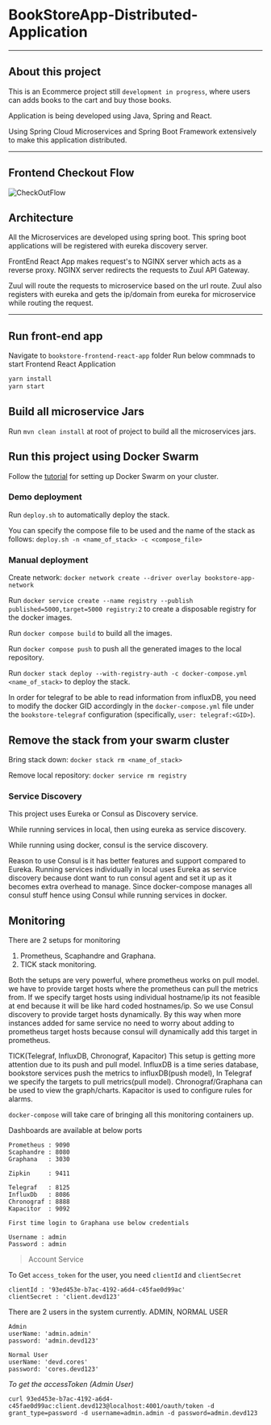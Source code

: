 # BookStoreApp-Distributed-Application
<hr>

## About this project
This is an Ecommerce project still `development in progress`, where users can adds books to the cart and buy those books.

Application is being developed using Java, Spring and React.

Using Spring Cloud Microservices and Spring Boot Framework extensively to make this application distributed. 

<hr>

## Frontend Checkout Flow
![CheckOutFlow](https://user-images.githubusercontent.com/14878408/103235826-06d5ca00-4969-11eb-87c8-ce618034b4f3.gif)

## Architecture
All the Microservices are developed using spring boot. 
This spring boot applications will be registered with eureka discovery server.

FrontEnd React App makes request's to NGINX server which acts as a reverse proxy.
NGINX server redirects the requests to Zuul API Gateway. 

Zuul will route the requests to microservice
based on the url route. Zuul also registers with eureka and gets the ip/domain from eureka for microservice while routing the request. 

<hr>

## Run front-end app

Navigate to `bookstore-frontend-react-app` folder
Run below commnads to start Frontend React Application

```bash
yarn install
yarn start
```

## Build all microservice Jars
Run `mvn clean install` at root of project to build all the microservices jars.


## Run this project using Docker Swarm

Follow the [tutorial](https://docs.docker.com/engine/swarm/swarm-tutorial/create-swarm/) for setting up Docker Swarm on your cluster.

### Demo deployment
Run `deploy.sh` to automatically deploy the stack.

You can specify the compose file to be used and the name of the stack as follows:
`deploy.sh -n <name_of_stack> -c <compose_file>`

### Manual deployment

Create network: `docker network create --driver overlay bookstore-app-network`

Run `docker service create --name registry --publish published=5000,target=5000 registry:2` to create a disposable registry for the docker images.

Run `docker compose build` to build all the images.

Run `docker compose push` to push all the generated images to the local repository.

Run `docker stack deploy --with-registry-auth -c docker-compose.yml <name_of_stack>` to deploy the stack.

In order for telegraf to be able to read information from influxDB, you need to modify the docker GID accordingly in the `docker-compose.yml` file under the `bookstore-telegraf` configuration (specifically, `user: telegraf:<GID>`).

## Remove the stack from your swarm cluster

Bring stack down: `docker stack rm <name_of_stack>`

Remove local repository: `docker service rm registry`

>

### Service Discovery
This project uses Eureka or Consul as Discovery service.

While running services in local, then using eureka as service discovery.

While running using docker, consul is the service discovery. 

Reason to use Consul is it has better features and support compared to Eureka. Running services individually in local uses Eureka as service discovery because dont want to run consul agent and set it up as it becomes extra overhead to manage. Since docker-compose manages all consul stuff hence using Consul while running services in docker.

## Monitoring
There are 2 setups for monitoring

1. Prometheus, Scaphandre and Graphana.
2. TICK stack monitoring.

Both the setups are very powerful, where prometheus works on pull model. we have to provide target hosts where the prometheus can pull the metrics from. If we specify target hosts using individual hostname/ip its not feasible at end because it will be like hard coded hostnames/ip. So we use Consul discovery to provide target hosts dynamically. By this way when more instances added for same service no need to worry about adding to prometheus target hosts because consul will dynamically add this target in prometheus.

TICK(Telegraf, InfluxDB, Chronograf, Kapacitor) This setup is getting more attention due to its push and pull model. InfluxDB is a time series database, bookstore services push the metrics to influxDB(push model), In Telegraf we specify the targets to pull metrics(pull model). Chronograf/Graphana can be used to view the graph/charts. Kapacitor is used to configure rules for alarms.

`docker-compose` will take care of bringing all this monitoring containers up.

Dashboards are available at below ports

```
Prometheus : 9090
Scaphandre : 8080
Graphana   : 3030

Zipkin     : 9411

Telegraf   : 8125
InfluxDb   : 8086
Chronograf : 8888
Kapacitor  : 9092 

```

```
First time login to Graphana use below credentials

Username : admin  
Password : admin

```

> Account Service

To Get `access_token` for the user, you need `clientId` and `clientSecret`

```
clientId : '93ed453e-b7ac-4192-a6d4-c45fae0d99ac'
clientSecret : 'client.devd123'
```

There are 2 users in the system currently. 
ADMIN, NORMAL USER

```
Admin 
userName: 'admin.admin'
password: 'admin.devd123'
```

```
Normal User 
userName: 'devd.cores'
password: 'cores.devd123'
```

*To get the accessToken (Admin User)* 

```curl 93ed453e-b7ac-4192-a6d4-c45fae0d99ac:client.devd123@localhost:4001/oauth/token -d grant_type=password -d username=admin.admin -d password=admin.devd123```
